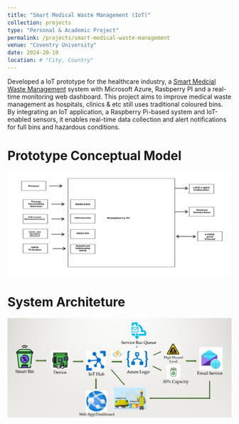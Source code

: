 ```yaml
---
title: "Smart Medical Waste Management (IoT)"
collection: projects
type: "Personal & Academic Project"
permalink: /projects/smart-medical-waste-management
venue: "Coventry University"
date: 2024-20-19
location: # "City, Country"
---
```


Developed a IoT prototype for the healthcare industry, a [Smart Medcial Waste Management](https://github.com/juliuschanjq/Azure-Projects) system with Microsoft Azure, Rasbperry PI and a real-time monitoring web dashboard. This project aims to improve medical waste management as hospitals, clinics & etc still uses traditional coloured bins. By integrating an IoT application, a Raspberry Pi-based system and IoT-enabled sensors, it enables real-time data collection and alert notifications for full bins and hazardous conditions.

Prototype Conceptual Model
======
![](/images/prototypemodel.png)

System Architeture 
======
![](/images/prototypesystem.png)